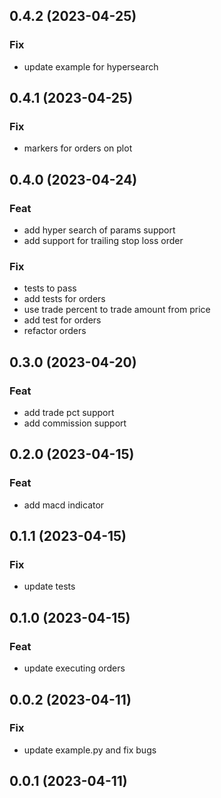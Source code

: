 ## 0.4.2 (2023-04-25)

### Fix

- update example for hypersearch

## 0.4.1 (2023-04-25)

### Fix

- markers for orders on plot

## 0.4.0 (2023-04-24)

### Feat

- add hyper search of params support
- add support for trailing stop loss order

### Fix

- tests to pass
- add tests for orders
- use trade percent to trade amount from price
- add test for orders
- refactor orders

## 0.3.0 (2023-04-20)

### Feat

- add trade pct support
- add commission support

## 0.2.0 (2023-04-15)

### Feat

- add macd indicator

## 0.1.1 (2023-04-15)

### Fix

- update tests

## 0.1.0 (2023-04-15)

### Feat

- update executing orders

## 0.0.2 (2023-04-11)

### Fix

- update example.py and fix bugs

## 0.0.1 (2023-04-11)
